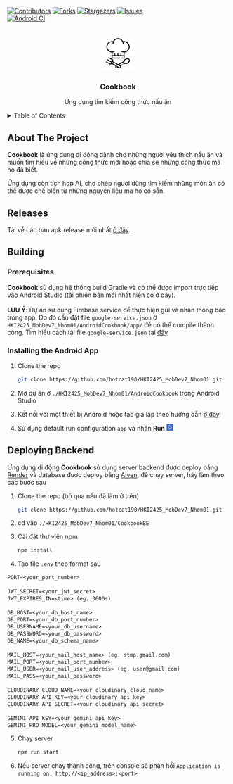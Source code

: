 <!-- Improved compatibility of back to top link: See: https://github.com/othneildrew/Best-README-Template/pull/73 -->
<a id="readme-top"></a>
<!--
*** Thanks for checking out the Best-README-Template. If you have a suggestion
*** that would make this better, please fork the repo and create a pull request
*** or simply open an issue with the tag "enhancement".
*** Don't forget to give the project a star!
*** Thanks again! Now go create something AMAZING! :D
-->



<!-- PROJECT SHIELDS -->
<!--
*** I'm using markdown "reference style" links for readability.
*** Reference links are enclosed in brackets [ ] instead of parentheses ( ).
*** See the bottom of this document for the declaration of the reference variables
*** for contributors-url, forks-url, etc. This is an optional, concise syntax you may use.
*** https://www.markdownguide.org/basic-syntax/#reference-style-links
-->
[![Contributors][contributors-shield]][contributors-url]
[![Forks][forks-shield]][forks-url]
[![Stargazers][stars-shield]][stars-url]
[![Issues][issues-shield]][issues-url]
<br>
[![Android CI](https://github.com/hotcat190/HKI2425_MobDev7_Nhom01/workflows/Android%20CI/badge.svg)](https://github.com/hotcat190/HKI2425_MobDev7_Nhom01/actions/workflows/pull_request.yml)


<!-- PROJECT LOGO -->
<br />
<div align="center">
  <a href="https://github.com/hotcat190/HKI2425_MobDev7_Nhom01">
    <img src="AndroidCookbook/app/src/main/res/drawable/cookbook_app_icon.png" alt="Logo" width="80" height="80">
  </a>

<h3 align="center">Cookbook</h3>
  <p align="center">
    Ứng dụng tìm kiếm công thức nấu ăn
  </p>
</div>



<!-- TABLE OF CONTENTS -->
<details>
  <summary>Table of Contents</summary>
  <ol>
    <li>
      <a href="#about-the-project">About The Project</a>
    </li>
    <li>
      <a href="#releases">Releases</a>
    </li>
    <li>
      <a href="#building">Building</a>
      <ul>
        <li><a href="#prerequisites">Prerequisites</a></li>
        <li><a href="#installation">Installation</a></li>
      </ul>
    </li>    
  </ol>
</details>

<!-- ABOUT THE PROJECT -->
## About The Project

<p><b>Cookbook</b> là ứng dụng di động dành cho những người yêu thích nấu ăn và muốn tìm hiểu về những công thức mới hoặc chia sẻ những công thức mà họ đã biết.</p>
<p>Ứng dụng còn tích hợp AI, cho phép người dùng tìm kiếm những món ăn có thể được chế biến từ những nguyên liệu mà họ có sẵn.</p>

<!-- RELEASES -->
## Releases

Tải về các bản apk release mới nhất [ở đây](https://github.com/hotcat190/HKI2425_MobDev7_Nhom01/tags).

<!-- GETTING STARTED -->
## Building

### Prerequisites

**Cookbook** sử dụng hệ thống build Gradle và có thể được import trực tiếp vào Android Studio (tải phiên bản mới nhất hiện có [ở đây](https://developer.android.com/studio)). 
<br><br>
**LƯU Ý**: Dự án sử dụng Firebase service để thực hiện gửi và nhận thông báo trong app. Do đó cần đặt file `google-service.json` ở `HKI2425_MobDev7_Nhom01/AndroidCookbook/app/` để có thể compile thành công. Tìm hiểu cách tải file `google-service.json` tại [đây](https://firebase.google.com/docs/android/setup)

### Installing the Android App

1. Clone the repo
   ```sh
   git clone https://github.com/hotcat190/HKI2425_MobDev7_Nhom01.git
   ```
2. Mở dự án ở `./HKI2425_MobDev7_Nhom01/AndroidCookbook` trong Android Studio

3. Kết nối với một thiết bị Android hoặc tạo giả lập theo hướng dẫn [ở đây](https://developer.android.com/studio/run).

4. Sử dụng default run configuration `app` và nhấn **Run** <img src="images/run.png" alt="" width="15" height="15">

## Deploying Backend
Ứng dụng di động **Cookbook** sử dụng server backend được deploy bằng [Render](https://render.com) và database được deploy bằng [Aiven](https://aiven.io), để chạy server, hãy làm theo các bước sau

1. Clone the repo (bỏ qua nếu đã làm ở trên)
   ```sh
   git clone https://github.com/hotcat190/HKI2425_MobDev7_Nhom01.git
   ```
   
2. cd vào `./HKI2425_MobDev7_Nhom01/CookbookBE`
 
3. Cài đặt thư viện npm
   ```sh
   npm install
   ```
   
4. Tạo file `.env` theo format sau
  ```env
  PORT=<your_port_number>

  JWT_SECRET=<your_jwt_secret>
  JWT_EXPIRES_IN=<time> (eg. 3600s)

  DB_HOST=<your_db_host_name>
  DB_PORT=<your_db_port_number>
  DB_USERNAME=<your_db_username>
  DB_PASSWORD=<your_db_password>
  DB_NAME=<your_db_schema_name>

  MAIL_HOST=<your_mail_host_name> (eg. stmp.gmail.com)
  MAIL_PORT=<your_mail_port_number>
  MAIL_USER=<your_mail_user_address> (eg. user@gmail.com)
  MAIL_PASS=<your_mail_password>

  CLOUDINARY_CLOUD_NAME=<your_cloudinary_cloud_name>
  CLOUDINARY_API_KEY=<your_cloudinary_api_key>
  CLOUDINARY_API_SECRET=<your_cloudinary_api_secret>

  GEMINI_API_KEY=<your_gemini_api_key>
  GEMINI_PRO_MODEL=<your_gemini_model_name>
  ```

5. Chạy server
   ```sh
   npm run start
   ```
   
6. Nếu server chạy thành công, trên console sẽ phản hồi `Application is running on: http://<ip_address>:<port>`


<!-- MARKDOWN LINKS & IMAGES -->
<!-- https://www.markdownguide.org/basic-syntax/#reference-style-links -->
[contributors-shield]: https://img.shields.io/github/contributors/hotcat190/HKI2425_MobDev7_Nhom01.svg?style=for-the-badge
[contributors-url]: https://github.com/hotcat190/HKI2425_MobDev7_Nhom01/graphs/contributors
[forks-shield]: https://img.shields.io/github/forks/hotcat190/HKI2425_MobDev7_Nhom01.svg?style=for-the-badge
[forks-url]: https://github.com/hotcat190/HKI2425_MobDev7_Nhom01/network/members
[stars-shield]: https://img.shields.io/github/stars/hotcat190/HKI2425_MobDev7_Nhom01.svg?style=for-the-badge
[stars-url]: https://github.com/hotcat190/HKI2425_MobDev7_Nhom01/stargazers
[issues-shield]: https://img.shields.io/github/issues/hotcat190/HKI2425_MobDev7_Nhom01.svg?style=for-the-badge
[issues-url]: https://github.com/hotcat190/HKI2425_MobDev7_Nhom01/issues
[product-screenshot]: images/screenshot.png
